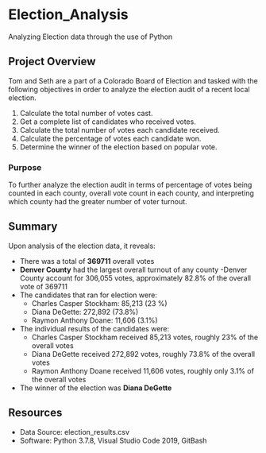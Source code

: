 # Election_Analysis
Analyzing Election data through the use of Python


## Project Overview
Tom and Seth are a part of a Colorado Board of Election and tasked with the following objectives in order to analyze the election audit of a recent local election.

1. Calculate the total number of votes cast.
2. Get a complete list of candidates who received votes.
3. Calculate the total number of votes each candidate received.
4. Calculate the percentage of votes each candidate won.
5. Determine the winner of the election based on popular vote.

### Purpose
To further analyze the election audit in terms of percentage of votes being counted in each county, overall vote count in each county, and interpreting which county had the greater number of voter turnout.

## Summary

Upon analysis of the election data, it reveals:
- There was a total of **369711** overall votes
- **Denver County** had the largest overall turnout of any county
    -Denver County account for 306,055 votes, approximately 82.8% of the overall vote of 369711
- The candidates that ran for election were:
    - Charles Casper Stockham: 85,213 (23 %)
    - Diana DeGette: 272,892 (73.8%)
    - Raymon Anthony Doane: 11,606 (3.1%)
- The individual results of the candidates were:
    - Charles Casper Stockham received 85,213 votes, roughly 23% of the overall votes
    - Diana DeGette received 272,892 votes, roughly 73.8% of the overall votes
    - Raymon Anthony Doane received 11,606 votes, roughly only 3.1% of the overall votes
- The winner of the election was **Diana DeGette**

## Resources
- Data Source: election_results.csv
- Software: Python 3.7.8, Visual Studio Code 2019, GitBash


    

